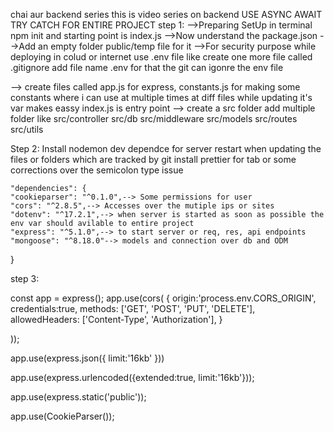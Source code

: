 chai aur backend series
 this is video series on backend
USE ASYNC AWAIT TRY CATCH FOR ENTIRE PROJECT 
 step 1: 
 -->Preparing SetUp in terminal npm init and starting point is index.js
 -->Now understand the package.json
 -->Add an empty folder public/temp file for it 
 -->For security purpose while deploying in colud or internet use .env file like create one more file called .gitignore add file name .env for that the git can igonre the env file 

 --> create files called app.js for express, constants.js for making some constants where i can use at multiple times at diff files while updating it's var makes eassy index.js is entry point 
 --> create a src folder add multiple folder like 
   src/controller
   src/db
   src/middleware
   src/models
   src/routes
   src/utils

Step 2: Install nodemon dev dependce for server restart when updating the files or folders which are tracked by git 
    install prettier for tab or some corrections over the semicolon type issue


    "dependencies": {
    "cookieparser": "^0.1.0",--> Some permissions for user
    "cors": "^2.8.5",--> Accesses over the mutiple ips or sites 
    "dotenv": "^17.2.1",--> when server is started as soon as possible the env var should avilable to entire project
    "express": "^5.1.0",--> to start server or req, res, api endpoints
    "mongoose": "^8.18.0"--> models and connection over db and ODM 
  }

  step 3: 

  const app = express();
app.use(cors(
    {
        origin:'process.env.CORS_ORIGIN',
        credentials:true,
        methods: ['GET', 'POST', 'PUT', 'DELETE'],
        allowedHeaders: ['Content-Type', 'Authorization'],
    }
    
));

app.use(express.json({
    limit:'16kb'
}))

app.use(express.urlencoded({extended:true, limit:'16kb'}));


app.use(express.static('public'));

app.use(CookieParser());

